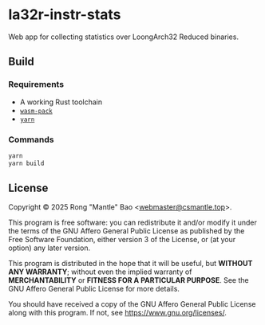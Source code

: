 # la32r-instr-stats

Web app for collecting statistics over LoongArch32 Reduced binaries.

## Build

### Requirements

* A working Rust toolchain
* [`wasm-pack`](https://rustwasm.github.io/wasm-pack/installer/)
* [`yarn`](https://yarnpkg.com/getting-started/install)

### Commands

```sh
yarn
yarn build
```

## License

Copyright &copy; 2025 Rong "Mantle" Bao <<webmaster@csmantle.top>>.

This program is free software: you can redistribute it and/or modify it under the terms of the GNU Affero General Public License as published by the Free Software Foundation, either version 3 of the License, or (at your option) any later version.

This program is distributed in the hope that it will be useful, but **WITHOUT ANY WARRANTY**; without even the implied warranty of **MERCHANTABILITY** or **FITNESS FOR A PARTICULAR PURPOSE**. See the GNU Affero General Public License for more details.

You should have received a copy of the GNU Affero General Public License along with this program. If not, see <https://www.gnu.org/licenses/>.
